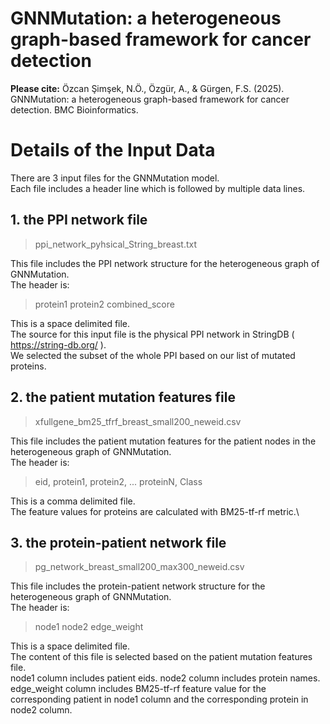 # GNNMutation: a heterogeneous graph-based framework for cancer detection

**Please cite:**
Özcan Şimşek, N.Ö., Özgür, A., & Gürgen, F.S. (2025). GNNMutation: a heterogeneous graph-based framework for cancer detection. BMC Bioinformatics.


# Details of the Input Data

There are 3 input files for the GNNMutation model.\
Each file includes a header line which is followed by multiple data lines.

## 1. the PPI network file
> ppi_network_pyhsical_String_breast.txt

This file includes the PPI network structure for the heterogeneous graph of GNNMutation.\
The header is:
> protein1 protein2 combined_score

This is a space delimited file.\
The source for this input file is the physical PPI network in StringDB ( https://string-db.org/ ).\
We selected the subset of the whole PPI based on our list of mutated proteins.


## 2. the patient mutation features file
> xfullgene_bm25_tfrf_breast_small200_neweid.csv

This file includes the patient mutation features for the patient nodes in the heterogeneous graph of GNNMutation.\
The header is:
> eid, protein1, protein2, ... proteinN, Class

This is a comma delimited file.\
The feature values for proteins are calculated with BM25-tf-rf metric.\
   
## 3. the protein-patient network file
> pg_network_breast_small200_max300_neweid.csv

This file includes the protein-patient network structure for the heterogeneous graph of GNNMutation.\
The header is:
> node1 node2 edge_weight

This is a space delimited file.\
The content of this file is selected based on the patient mutation features file.\
node1 column includes patient eids. node2 column includes protein names. edge_weight column includes BM25-tf-rf feature value for the corresponding patient in node1 column and the corresponding protein in node2 column.

